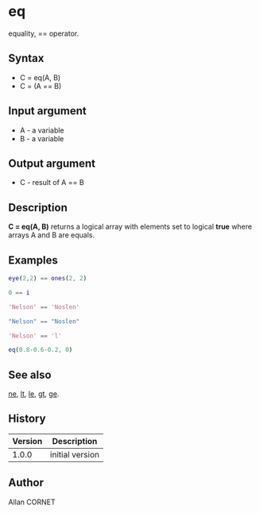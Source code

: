 

# eq

equality, == operator.

## Syntax

- C = eq(A, B)
- C = (A == B)

## Input argument

 - A - a variable
 - B - a variable

## Output argument

 - C - result of A == B

## Description


  <p><b>C = eq(A, B)</b> returns a logical array with elements set to logical <b>true</b> where arrays A and B are equals.</p>
  <p/>


## Examples

```matlab
eye(2,2) == ones(2, 2)
```
```matlab
0 == i
```
```matlab
'Nelson' == 'Noslen'
```
```matlab
"Nelson" == "Noslen"
```
```matlab
'Nelson' == 'l'
```
```matlab
eq(0.8-0.6-0.2, 0)
```

## See also

[ne](ne.md), [lt](lt.md), [le](le.md), [gt](gt.md), [ge](ge.md).
## History

|Version|Description|
|------|------|
|1.0.0|initial version|


## Author

Allan CORNET



